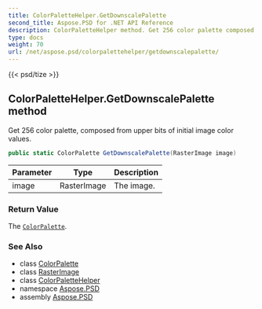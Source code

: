 ```yaml
---
title: ColorPaletteHelper.GetDownscalePalette
second_title: Aspose.PSD for .NET API Reference
description: ColorPaletteHelper method. Get 256 color palette composed from upper bits of initial image color values
type: docs
weight: 70
url: /net/aspose.psd/colorpalettehelper/getdownscalepalette/
---
```

{{< psd/tize >}}
## ColorPaletteHelper.GetDownscalePalette method

Get 256 color palette, composed from upper bits of initial image color values.

```csharp
public static ColorPalette GetDownscalePalette(RasterImage image)
```

| Parameter | Type | Description |
| --- | --- | --- |
| image | RasterImage | The image. |

### Return Value

The [`ColorPalette`](../../colorpalette/).

### See Also

* class [ColorPalette](../../colorpalette/)
* class [RasterImage](../../rasterimage/)
* class [ColorPaletteHelper](../)
* namespace [Aspose.PSD](../../colorpalettehelper/)
* assembly [Aspose.PSD](../../../)


